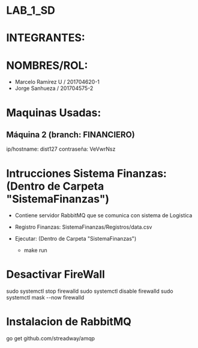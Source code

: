 # LAB_1_SD

# INTEGRANTES:
# NOMBRES/ROL:
- Marcelo Ramírez U / 201704620-1
- Jorge Sanhueza / 201704575-2


# Maquinas Usadas:
##  Máquina 2 (branch: FINANCIERO) 
ip/hostname: dist127 
contraseña: VeVwrNsz


# Intrucciones Sistema Finanzas: (Dentro de Carpeta "SistemaFinanzas")
- Contiene servidor RabbitMQ que se comunica con sistema de Logistica

- Registro Finanzas: SistemaFinanzas/Registros/data.csv

- Ejecutar: (Dentro de Carpeta "SistemaFinanzas")
    - make run



# Desactivar FireWall
sudo systemctl stop firewalld
sudo systemctl disable firewalld
sudo systemctl mask --now firewalld


# Instalacion de RabbitMQ
go get  github.com/streadway/amqp



